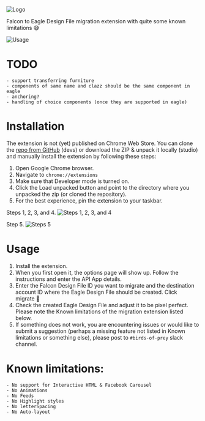 ![Logo](https://github.com/celtra/birdsOfPrey/blob/master/assets/icon128.png)

Falcon to Eagle Design File migration extension with quite some known limitations 😅

![Usage](https://github.com/celtra/birdsOfPrey/blob/master/assets/falcon_to_eagle_migration.gif)

# TODO
    - support transferring furniture
    - components of same name and clazz should be the same component in eagle
    - anchoring?
    - handling of choice components (once they are supported in eagle)

# Installation
The extension is not (yet) published on Chrome Web Store. You can clone the [repo from GitHub](https://github.com/celtra/birdsOfPrey) (devs) or download the ZIP & unpack it locally (studio) and manually install the extension by following these steps:
1. Open Google Chrome browser.
2. Navigate to `chrome://extensions`
3. Make sure that Developer mode is turned on.
4. Click the Load unpacked button and point to the directory where you unpacked the zip (or cloned the repository).
5. For the best experience, pin the extension to your taskbar.

Steps 1, 2, 3, and 4.
![Steps 1, 2, 3, and 4](https://github.com/celtra/birdsOfPrey/blob/master/assets/install_extension.png)

Step 5.
![Steps 5](https://github.com/celtra/birdsOfPrey/blob/master/assets/pin_to_taskbar.png)

# Usage
1. Install the extension.
2. When you first open it, the options page will show up. Follow the instructions and enter the API App details.
3. Enter the Falcon Design File ID you want to migrate and the destination account ID where the Eagle Design File should be created. Click migrate 🚀
4. Check the created Eagle Design File and adjust it to be pixel perfect. Please note the Known limitations of the migration extension listed below.
5. If something does not work, you are encountering issues or would like to submit a suggestion (perhaps a missing feature not listed in Known limitations or something else), please post to `#birds-of-prey` slack channel.

# Known limitations:
    - No support for Interactive HTML & Facebook Carousel
    - No Animations
    - No Feeds
    - No Highlight styles
    - No letterSpacing
    - No Auto-layout
